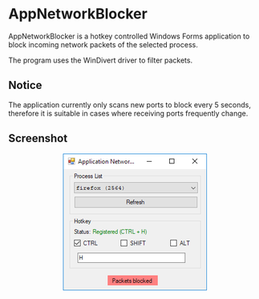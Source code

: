# AppNetworkBlocker

AppNetworkBlocker is a hotkey controlled Windows Forms application to block incoming network packets of the selected process.

The program uses the WinDivert driver to filter packets.

## Notice

The application currently only scans new ports to block every 5 seconds, therefore it is suitable in cases where receiving ports frequently change.

## Screenshot

<p align="center">
  <img width="287" height="273" src="https://github.com/Hiroko103/AppNetworkBlocker/blob/master/screenshot.png">
</p>
